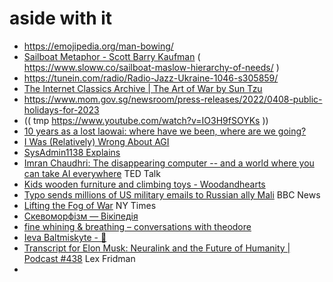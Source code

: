 # aside with it 
- https://emojipedia.org/man-bowing/ 
- [Sailboat Metaphor - Scott Barry Kaufman](https://scottbarrykaufman.com/sailboat-metaphor/#:~:text=The%20human%20needs%20that%20comprise,work%20together%20toward%20greater%20stability.)  ( https://www.sloww.co/sailboat-maslow-hierarchy-of-needs/ )
- https://tunein.com/radio/Radio-Jazz-Ukraine-1046-s305859/
- [The Internet Classics Archive | The Art of War by Sun Tzu](http://classics.mit.edu/Tzu/artwar.html) 
- https://www.mom.gov.sg/newsroom/press-releases/2022/0408-public-holidays-for-2023
- (( tmp https://www.youtube.com/watch?v=IO3H9fSOYKs ))
- [10 years as a lost laowai: where have we been, where are we going?](https://www.lostlaowai.com/blog/site-stuff/10-years-lost-laowai-going/) 
- [I Was (Relatively) Wrong About AGI](https://cerebralab.com/I_Was_%28Relatively%29_Wrong_About_AGI?mode=about) 
- [SysAdmin1138 Explains](https://sysadmin1138.net/mt/blog/) 
- [Imran Chaudhri: The disappearing computer -- and a world where you can take AI everywhere](https://www.ted.com/talks/imran_chaudhri_the_disappearing_computer_and_a_world_where_you_can_take_ai_everywhere/c) TED Talk 
- [Kids wooden furniture and climbing toys - Woodandhearts](https://woodandhearts.com/)
- [Typo sends millions of US military emails to Russian ally Mali](https://www.bbc.com/news/world-us-canada-66226873) BBC News 
- [Lifting the Fog of War](https://archive.nytimes.com/www.nytimes.com/books/first/o/owens-fog.html) NY Times 
- [Скевоморфізм — Вікіпедія](https://uk.wikipedia.org/wiki/%D0%A1%D0%BA%D0%B5%D0%B2%D0%BE%D0%BC%D0%BE%D1%80%D1%84%D1%96%D0%B7%D0%BC)
- [fine whining & breathing – conversations with theodore](https://finewhiningandbreathing.wordpress.com/)
- [Ieva Baltmiskyte - 🎸 ](https://www.youtube.com/@IevaBaltmiskyte)
- [Transcript for Elon Musk: Neuralink and the Future of Humanity | Podcast #438](https://lexfridman.com/elon-musk-and-neuralink-team-transcript/) Lex Fridman  
- 

